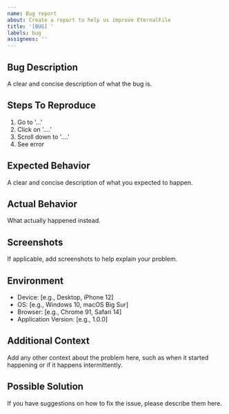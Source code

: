 ```yaml
---
name: Bug report
about: Create a report to help us improve EternalFile
title: '[BUG] '
labels: bug
assignees: ''
---
```


## Bug Description
A clear and concise description of what the bug is.

## Steps To Reproduce
1. Go to '...'
2. Click on '....'
3. Scroll down to '....'
4. See error

## Expected Behavior
A clear and concise description of what you expected to happen.

## Actual Behavior
What actually happened instead.

## Screenshots
If applicable, add screenshots to help explain your problem.

## Environment
- Device: [e.g., Desktop, iPhone 12]
- OS: [e.g., Windows 10, macOS Big Sur]
- Browser: [e.g., Chrome 91, Safari 14]
- Application Version: [e.g., 1.0.0]

## Additional Context
Add any other context about the problem here, such as when it started happening or if it happens intermittently.

## Possible Solution
If you have suggestions on how to fix the issue, please describe them here. 